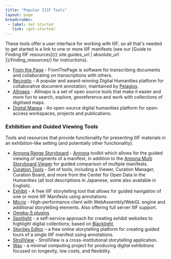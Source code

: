 ```yaml
---
title: "Popular IIIF Tools"
layout: page
breadcrumbs:
 - label: Get Started
   link: /get-started/
---
```


These tools offer a user interface for working with IIIF, so all that's needed to get started is a link to one or more IIIF manifests (see our [Guide to Finding IIIF resources]({{ site.guides_url | absolute_url }}/finding_resources/) for instructions).

- [From the Page](https://fromthepage.com/) - FromThePage is software for transcribing documents and collaborating on transcriptions with others.
- [Recogito](https://recogito.pelagios.org/) - A popular and award-winning Digital Humanities platform for collaborative document annotation, maintained by [Pelagios](https://pelagios.org/).
- [Allmaps](https://allmaps.org/) - Allmaps is a set of open source tools that make it easier and more fun to search, explore, georeference and work with collections of digitised maps. 
- [Digital Mappa](https://www.digitalmappa.org/) - An open-source digital humanities platform for open-access workspaces, projects and publications.

### Exhibition and Guided Viewing Tools

Tools and resources that provide functionality for presenting IIIF materials in an exhibition-like setting (and potentially other functionality).

- [Annona Range Storyboard](https://ncsu-libraries.github.io/annona/range/) - [Annona](https://ncsu-libraries.github.io/annona/) toolkit which allows for the guided viewing of segments of a manifest, in addition to the [Annona Multi Storyboard Viewer](https://ncsu-libraries.github.io/annona/multistoryboard/) for guided comparison of multiple manifests.
- [Curation Tools](http://codh.rois.ac.jp/software/) - Set of tools, including a Viewer, Curation Manager, Curation Board, and more from the Center for Open Data in the Humanities (all tool descriptions in Japanese, some also available in English).
- [Exhibit](https://exhibit.so/) - A free IIIF storytelling tool that allows for guided navigation of one or more IIIF Manifests using annotations.  
- [Micrio](https://micr.io/iiif) - High-performance client with WebAssembly/WebGL engine and additional storytelling elements. Also offering full server IIIF support.
- [Omeka-S plugins](https://omeka.org/s/modules/IiifServer/)
- [Spotlight](http://spotlight.projectblacklight.org/) - a self-service approach for creating exhibit websites to highlight digital collections; based on [Blacklight](http://projectblacklight.org/).
- [Storiiies Editor](https://storiiies-editor.cogapp.com/) – a free online storytelling platform for creating guided tours of a single IIIF manifest using annotations.
- [StrollView](https://seige.digital/en/strollview/) - StrollView is a cross-institutional storytelling application.
- [Wax](https://minicomp.github.io/wax/) - a minimal computing project for producing digital exhibitions focused on longevity, low costs, and flexibility.